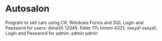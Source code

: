 # Autosalon
Program to sell cars using C#, Windows Forms and SQL
Login and Password for users:
dima55	12345;
finter	111;
tommi	4321;
vasya1	vasya1;
Login and Password for admin:
admin admin
